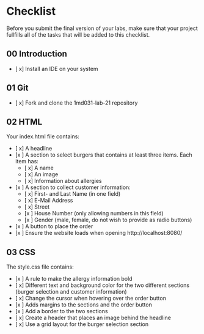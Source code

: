 # Checklist

Before you submit the final version of your labs, make sure that your project fullfills all of the tasks that will be added to this checklist.

## 00 Introduction

- [ x] Install an IDE on your system

## 01 Git

- [ x] Fork and clone the 1md031-lab-21 repository
## 02 HTML

Your index.html file contains:
- [ x] A headline
- [x ] A section to select burgers that contains at least three items. Each item has:
    - [ x] A name
    - [ x] An image
    - [ x] Information about allergies
- [x ] A section to collect customer information:
    - [ x] First- and Last Name (in one field)
    - [ x] E-Mail Address
    - [ x] Street
    - [x ] House Number (only allowing numbers in this field)
    - [x ] Gender (male, female, do not wish to provide as radio buttons)
- [x ] A button to place the order
- [x ] Ensure the website loads when opening http://localhost:8080/

## 03 CSS

The style.css file contains:
- [x ] A rule to make the allergy information bold
- [ x] Different text and background color for the two different sections (burger selection and customer information)
- [ x] Change the cursor when hovering over the order button
- [x ] Adds margins to the sections and the order button
- [x ] Add a border to the two sections
- [ x] Create a header that places an image behind the headline
- [ x] Use a grid layout for the burger selection section